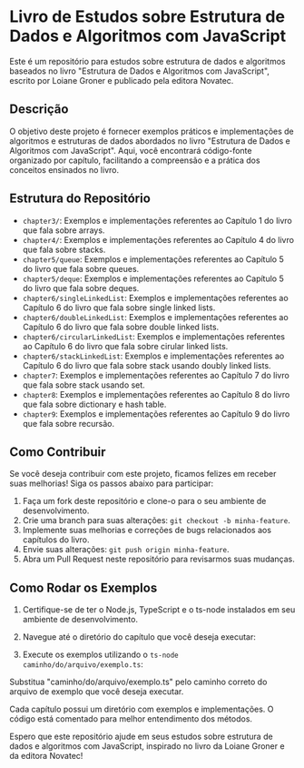 # Livro de Estudos sobre Estrutura de Dados e Algoritmos com JavaScript

Este é um repositório para estudos sobre estrutura de dados e algoritmos baseados no livro "Estrutura de Dados e Algoritmos com JavaScript", escrito por Loiane Groner e publicado pela editora Novatec.

## Descrição

O objetivo deste projeto é fornecer exemplos práticos e implementações de algoritmos e estruturas de dados abordados no livro "Estrutura de Dados e Algoritmos com JavaScript". Aqui, você encontrará código-fonte organizado por capítulo, facilitando a compreensão e a prática dos conceitos ensinados no livro.

## Estrutura do Repositório

- `chapter3/`: Exemplos e implementações referentes ao Capítulo 1 do livro que fala sobre arrays.
- `chapter4/`: Exemplos e implementações referentes ao Capítulo 4 do livro que fala sobre stacks.
- `chapter5/queue`: Exemplos e implementações referentes ao Capítulo 5 do livro que fala sobre queues.
- `chapter5/deque`: Exemplos e implementações referentes ao Capítulo 5 do livro que fala sobre deques.
- `chapter6/singleLinkedList`: Exemplos e implementações referentes ao Capítulo 6 do livro que fala sobre single linked lists.
- `chapter6/doubleLinkedList`: Exemplos e implementações referentes ao Capítulo 6 do livro que fala sobre double linked lists.
- `chapter6/circularLinkedList`: Exemplos e implementações referentes ao Capítulo 6 do livro que fala sobre cirular linked lists.
- `chapter6/stackLinkedList`: Exemplos e implementações referentes ao Capítulo 6 do livro que fala sobre stack usando doubly linked lists.
- `chapter7`: Exemplos e implementações referentes ao Capítulo 7 do livro que fala sobre stack usando set.
- `chapter8`: Exemplos e implementações referentes ao Capítulo 8 do livro que fala sobre dictionary e hash table.
- `chapter9`: Exemplos e implementações referentes ao Capítulo 9 do livro que fala sobre recursão.

## Como Contribuir

Se você deseja contribuir com este projeto, ficamos felizes em receber suas melhorias! Siga os passos abaixo para participar:

1. Faça um fork deste repositório e clone-o para o seu ambiente de desenvolvimento.
2. Crie uma branch para suas alterações: `git checkout -b minha-feature`.
3. Implemente suas melhorias e correções de bugs relacionados aos capítulos do livro.
4. Envie suas alterações: `git push origin minha-feature`.
5. Abra um Pull Request neste repositório para revisarmos suas mudanças.

## Como Rodar os Exemplos

1. Certifique-se de ter o Node.js, TypeScript e o ts-node instalados em seu ambiente de desenvolvimento.

2. Navegue até o diretório do capítulo que você deseja executar:

3. Execute os exemplos utilizando o `ts-node caminho/do/arquivo/exemplo.ts`:

Substitua "caminho/do/arquivo/exemplo.ts" pelo caminho correto do arquivo de exemplo que você deseja executar.


Cada capítulo possui um diretório com exemplos e implementações. O código está comentado para melhor entendimento dos métodos.


Espero que este repositório ajude em seus estudos sobre estrutura de dados e algoritmos com JavaScript, inspirado no livro da Loiane Groner e da editora Novatec!

